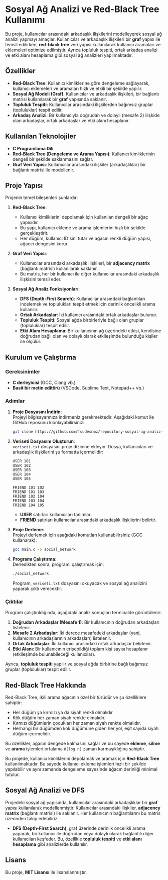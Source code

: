 
# Sosyal Ağ Analizi ve Red-Black Tree Kullanımı

Bu proje, kullanıcılar arasındaki arkadaşlık ilişkilerini modelleyerek sosyal ağ analizi yapmayı amaçlar. Kullanıcılar ve arkadaşlık ilişkileri bir **graf** yapısı ile temsil edilirken, **red-black tree** veri yapısı kullanılarak kullanıcı aramaları ve eklemeleri optimize edilmiştir. Ayrıca topluluk tespiti, ortak arkadaş analizi ve etki alanı hesaplama gibi sosyal ağ analizleri yapılmaktadır.

## Özellikler

- **Red-Black Tree**: Kullanıcı kimliklerine göre dengeleme sağlayarak, kullanıcı eklemeleri ve aramaları hızlı ve etkili bir şekilde yapılır.
- **Sosyal Ağ Modeli (Graf)**: Kullanıcılar ve arkadaşlık ilişkileri, bir bağlantı matrisi kullanılarak bir **graf** yapısında saklanır.
- **Topluluk Tespiti**: Kullanıcılar arasındaki ilişkilerden bağımsız gruplar (topluluklar) tespit edilir.
- **Arkadaş Analizi**: Bir kullanıcıyla doğrudan ve dolaylı (mesafe 2) ilişkide olan arkadaşlar, ortak arkadaşlar ve etki alanı hesaplanır.

## Kullanılan Teknolojiler

- **C Programlama Dili**
- **Red-Black Tree (Dengeleme ve Arama Yapısı)**: Kullanıcı kimliklerinin dengeli bir şekilde saklanmasını sağlar.
- **Graf Veri Yapısı**: Kullanıcılar arasındaki ilişkiler (arkadaşlıklar) bir bağlantı matrisi ile modellenir.

## Proje Yapısı

Projenin temel bileşenleri şunlardır:

1. **Red-Black Tree**:
    - Kullanıcı kimliklerini depolamak için kullanılan dengeli bir ağaç yapısıdır.
    - Bu yapı, kullanıcı ekleme ve arama işlemlerini hızlı bir şekilde gerçekleştirir.
    - Her düğüm, kullanıcı ID'sini tutar ve ağacın renkli düğüm yapısı, ağacın dengesini korur.

2. **Graf Veri Yapısı**:
    - Kullanıcılar arasındaki arkadaşlık ilişkileri, bir **adjacency matrix** (bağlantı matrisi) kullanılarak saklanır.
    - Bu matris, her bir kullanıcı ile diğer kullanıcılar arasındaki arkadaşlık ilişkisini temsil eder.

3. **Sosyal Ağ Analiz Fonksiyonları**:
    - **DFS (Depth-First Search)**: Kullanıcılar arasındaki bağlantıları incelemek ve toplulukları tespit etmek için derinlik öncelikli arama kullanılır.
    - **Ortak Arkadaşlar**: İki kullanıcı arasındaki ortak arkadaşlar bulunur.
    - **Topluluk Tespiti**: Sosyal ağda birbirleriyle bağlı olan gruplar (topluluklar) tespit edilir.
    - **Etki Alanı Hesaplama**: Bir kullanıcının ağ üzerindeki etkisi, kendisine doğrudan bağlı olan ve dolaylı olarak etkileşimde bulunduğu kişiler ile ölçülür.

## Kurulum ve Çalıştırma

### Gereksinimler

- **C derleyicisi** (GCC, Clang vb.)
- **Basit bir metin editörü** (VSCode, Sublime Text, Notepad++ vb.)

### Adımlar

1. **Proje Dosyasını İndirin**:  
   Projeyi bilgisayarınıza indirmeniz gerekmektedir. Aşağıdaki komut ile GitHub reposunu klonlayabilirsiniz:

   ```bash
   git clone https://github.com/fsudesnmz/repository-sosyal-ag-analiz-sistemi.git
   ```

2. **Veriseti Dosyasını Oluşturun**:  
   `veriseti.txt` dosyasını proje dizinine ekleyin. Dosya, kullanıcıları ve arkadaşlık ilişkilerini şu formatta içermelidir:

   ```
   USER 101
   USER 102
   USER 103
   USER 104
   USER 105

   FRIEND 101 102
   FRIEND 101 103
   FRIEND 102 104
   FRIEND 103 104
   FRIEND 104 105
   ```

   - **USER** satırları kullanıcıları tanımlar.
   - **FRIEND** satırları kullanıcılar arasındaki arkadaşlık ilişkilerini belirtir.

3. **Proje Derleme**:  
   Projeyi derlemek için aşağıdaki komutları kullanabilirsiniz (GCC kullanarak):

   ```bash
   gcc main.c -o social_network
   ```

4. **Programı Çalıştırma**:  
   Derledikten sonra, programı çalıştırmak için:

   ```bash
   ./social_network
   ```

   Program, `veriseti.txt` dosyasını okuyacak ve sosyal ağ analizini yaparak çıktı verecektir.

### Çıktılar

Program çalıştırıldığında, aşağıdaki analiz sonuçları terminalde görüntülenir:

1. **Doğrudan Arkadaşlar (Mesafe 1)**: Bir kullanıcının doğrudan arkadaşları listelenir.
2. **Mesafe 2 Arkadaşlar**: İki derece mesafedeki arkadaşlar (yani, kullanıcının arkadaşlarının arkadaşları) listelenir.
3. **Ortak Arkadaşlar**: İki kullanıcı arasındaki ortak arkadaşlar belirlenir.
4. **Etki Alanı**: Bir kullanıcının erişebildiği toplam kişi sayısı hesaplanır (etkileşimde bulunabileceği kullanıcılar).

Ayrıca, **topluluk tespiti** yapılır ve sosyal ağda birbirine bağlı bağımsız gruplar (topluluklar) tespit edilir.

## Red-Black Tree Hakkında

Red-Black Tree, ikili arama ağacının özel bir türüdür ve şu özelliklere sahiptir:

- Her düğüm ya kırmızı ya da siyah renkli olmalıdır.
- Kök düğüm her zaman siyah renkte olmalıdır.
- Kırmızı düğümlerin çocukları her zaman siyah renkte olmalıdır.
- Herhangi bir düğümden kök düğümüne giden her yol, eşit sayıda siyah düğüm içermelidir.

Bu özellikler, ağacın dengede kalmasını sağlar ve bu sayede **ekleme**, **silme** ve **arama** işlemleri ortalama `O(log n)` zaman karmaşıklığına sahiptir.

Bu projede, kullanıcı kimliklerini depolamak ve aramak için **Red-Black Tree** kullanılmaktadır. Bu sayede kullanıcı ekleme işlemleri hızlı bir şekilde yapılabilir ve aynı zamanda dengeleme sayesinde ağacın derinliği minimal tutulur.

## Sosyal Ağ Analizi ve DFS

Projedeki sosyal ağ yapısında, kullanıcılar arasındaki arkadaşlıklar bir **graf** yapısı kullanılarak modellenmiştir. Kullanıcılar arasındaki ilişkiler, **adjacency matrix** (bağlantı matrisi) ile saklanır. Her kullanıcının bağlantılarını bu matris üzerinden takip edebiliriz.

- **DFS (Depth-First Search)**, graf üzerinde derinlik öncelikli arama yaparak, bir kullanıcı ile doğrudan veya dolaylı olarak bağlantılı diğer kullanıcıları keşfeder. Bu, özellikle **topluluk tespiti** ve **etki alanı hesaplama** gibi analizlerde kullanılır.

## Lisans

Bu proje, **MIT Lisansı** ile lisanslanmıştır.

